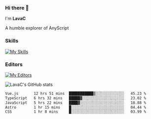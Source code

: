 ### Hi there 👋
I'm **LavaC**

A humble explorer of AnyScript

### Skills
[![My Skills](https://skillicons.dev/icons?i=js,ts,vue,nodejs,nuxtjs,astro,solidjs,tailwind)](https://skillicons.dev)

### Editors
[![My Editors](https://skillicons.dev/icons?i=neovim,vscode)](https://skillicons.dev)

![LavaC's GitHub stats](https://github-readme-stats.vercel.app/api?username=LavaCxx&show_icons=true&theme=synthwave)

<!--START_SECTION:waka-->

```txt
Vue.js       12 hrs 51 mins  ███████████▒░░░░░░░░░░░░░   45.23 %
TypeScript   6 hrs 32 mins   █████▓░░░░░░░░░░░░░░░░░░░   23.02 %
JavaScript   5 hrs 22 mins   ████▓░░░░░░░░░░░░░░░░░░░░   18.88 %
Astro        1 hr 15 mins    █░░░░░░░░░░░░░░░░░░░░░░░░   04.44 %
CSS          1 hr 8 mins     █░░░░░░░░░░░░░░░░░░░░░░░░   03.99 %
```

<!--END_SECTION:waka-->
